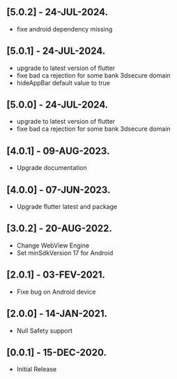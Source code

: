 ## [5.0.2] - 24-JUL-2024.

* fixe android dependency missing

## [5.0.1] - 24-JUL-2024.

* upgrade to latest version of flutter
* fixe bad ca rejection for some bank 3dsecure domain
* hideAppBar default value to true

## [5.0.0] - 24-JUL-2024.

* upgrade to latest version of flutter
* fixe bad ca rejection for some bank 3dsecure domain

## [4.0.1] - 09-AUG-2023.

* Upgrade documentation

## [4.0.0] - 07-JUN-2023.

* Upgrade flutter latest and package

## [3.0.2] - 20-AUG-2022.

* Change WebView Engine
* Set minSdkVersion 17 for Android

## [2.0.1] - 03-FEV-2021.

* Fixe bug on Android device

## [2.0.0] - 14-JAN-2021.

* Null Safety support

## [0.0.1] - 15-DEC-2020.

* Initial Release
